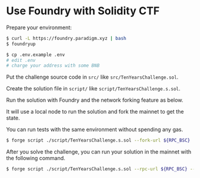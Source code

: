 # Use Foundry with Solidity CTF

Prepare your environment:

```bash
$ curl -L https://foundry.paradigm.xyz | bash
$ foundryup

$ cp .env.example .env
# edit .env
# charge your address with some BNB
```

Put the challenge source code in `src/` like `src/TenYearsChallenge.sol`.

Create the solution file in `script/` like `script/TenYearsChallenge.s.sol`.

Run the solution with Foundry and the network forking feature as below.

It will use a local node to run the solution and fork the mainnet to get the state.

You can run tests with the same environment without spending any gas.

```bash
$ forge script ./script/TenYearsChallenge.s.sol --fork-url ${RPC_BSC}
```

After you solve the challenge, you can run your solution in the mainnet with the following command.

```bash
$ forge script ./script/TenYearsChallenge.s.sol --rpc-url ${RPC_BSC} --broadcast --private-key ${PRIVATE_KEY}
```